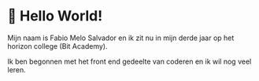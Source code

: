 # 🚀 Hello World! 

Mijn naam is Fabio Melo Salvador en ik zit nu in mijn derde jaar op het horizon college (Bit Academy).

Ik ben begonnen met het front end gedeelte van coderen en ik wil nog veel leren.
